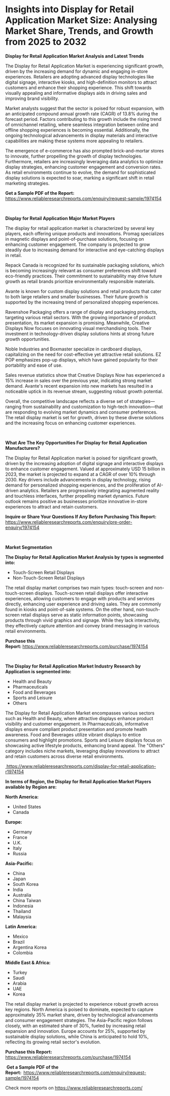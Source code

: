 <p><h1>Insights into Display for Retail Application Market Size: Analysing Market Share, Trends, and Growth from 2025 to 2032</h1></p><p><strong>Display for Retail Application Market Analysis and Latest Trends</strong></p>
<p><p>The Display for Retail Application Market is experiencing significant growth, driven by the increasing demand for dynamic and engaging in-store experiences. Retailers are adopting advanced display technologies like digital signage, interactive kiosks, and high-definition monitors to attract customers and enhance their shopping experience. This shift towards visually appealing and informative displays aids in driving sales and improving brand visibility.</p><p>Market analysts suggest that the sector is poised for robust expansion, with an anticipated compound annual growth rate (CAGR) of 13.8% during the forecast period. Factors contributing to this growth include the rising trend of omnichannel retailing, where seamless integration between online and offline shopping experiences is becoming essential. Additionally, the ongoing technological advancements in display materials and interactive capabilities are making these systems more appealing to retailers.</p><p>The emergence of e-commerce has also prompted brick-and-mortar stores to innovate, further propelling the growth of display technologies. Furthermore, retailers are increasingly leveraging data analytics to optimize display strategies, enhancing customer engagement and conversion rates. As retail environments continue to evolve, the demand for sophisticated display solutions is expected to soar, marking a significant shift in retail marketing strategies.</p></p>
<p><strong>Get a Sample PDF of the Report:&nbsp;</strong> <a href="https://www.reliableresearchreports.com/enquiry/request-sample/1974154?utm_campaign=2128&utm_medium=2&utm_source=Github&utm_content=ia&utm_term=13022025&utm_id=display-for-retail-application">https://www.reliableresearchreports.com/enquiry/request-sample/1974154</a></p>
<p>&nbsp;</p>
<p><strong>Display for Retail Application Major Market Players</strong></p>
<p><p>The display for retail application market is characterized by several key players, each offering unique products and innovations. Promag specializes in magnetic displays and point-of-purchase solutions, focusing on enhancing customer engagement. The company is projected to grow steadily due to increasing demand for interactive and eye-catching displays in retail.</p><p>Repack Canada is recognized for its sustainable packaging solutions, which is becoming increasingly relevant as consumer preferences shift toward eco-friendly practices. Their commitment to sustainability may drive future growth as retail brands prioritize environmentally responsible materials.</p><p>Avante is known for custom display solutions and retail products that cater to both large retailers and smaller businesses. Their future growth is supported by the increasing trend of personalized shopping experiences. </p><p>Ravenshoe Packaging offers a range of display and packaging products, targeting various retail sectors. With the growing importance of product presentation, its market expansion is promising. Meanwhile, Creative Displays Now focuses on innovating visual merchandising tools. Their investment in technology-driven display solutions hints at strong future growth opportunities.</p><p>Noble Industries and Boxmaster specialize in cardboard displays, capitalizing on the need for cost-effective yet attractive retail solutions. EZ POP emphasizes pop-up displays, which have gained popularity for their portability and ease of use.</p><p>Sales revenue statistics show that Creative Displays Now has experienced a 15% increase in sales over the previous year, indicating strong market demand. Avante's recent expansion into new markets has resulted in a noticeable uptick in its revenue stream, suggesting robust growth potential.</p><p>Overall, the competitive landscape reflects a diverse set of strategies—ranging from sustainability and customization to high-tech innovation—that are responding to evolving market dynamics and consumer preferences. The retail display market is set for growth, driven by these diverse solutions and the increasing focus on enhancing customer experiences.</p></p>
<p>&nbsp;</p>
<p><strong>What Are The Key Opportunities For Display for Retail Application Manufacturers?</strong></p>
<p><p>The Display for Retail Application market is poised for significant growth, driven by the increasing adoption of digital signage and interactive displays to enhance customer engagement. Valued at approximately USD 15 billion in 2023, the market is projected to expand at a CAGR of over 10% through 2030. Key drivers include advancements in display technology, rising demand for personalized shopping experiences, and the proliferation of AI-driven analytics. Retailers are progressively integrating augmented reality and touchless interfaces, further propelling market dynamics. Future outlook remains positive as businesses prioritize innovative in-store experiences to attract and retain customers.</p></p>
<p><strong>Inquire or Share Your Questions If Any Before Purchasing This Report:</strong> <a href="https://www.reliableresearchreports.com/enquiry/pre-order-enquiry/1974154?utm_campaign=2128&utm_medium=2&utm_source=Github&utm_content=ia&utm_term=13022025&utm_id=display-for-retail-application">https://www.reliableresearchreports.com/enquiry/pre-order-enquiry/1974154</a></p>
<p>&nbsp;</p>
<p><strong>Market Segmentation</strong></p>
<p><strong>The Display for Retail Application Market Analysis by types is segmented into:</strong></p>
<p><ul><li>Touch-Screen Retail Displays</li><li>Non-Touch-Screen Retail Displays</li></ul></p>
<p><p>The retail display market comprises two main types: touch-screen and non-touch-screen displays. Touch-screen retail displays offer interactive experiences, allowing customers to engage with products and services directly, enhancing user experience and driving sales. They are commonly found in kiosks and point-of-sale systems. On the other hand, non-touch-screen retail displays serve as static information points, showcasing products through vivid graphics and signage. While they lack interactivity, they effectively capture attention and convey brand messaging in various retail environments.</p></p>
<p><strong>Purchase this Report:&nbsp;</strong><a href="https://www.reliableresearchreports.com/purchase/1974154?utm_campaign=2128&utm_medium=2&utm_source=Github&utm_content=ia&utm_term=13022025&utm_id=display-for-retail-application">https://www.reliableresearchreports.com/purchase/1974154</a></p>
<p>&nbsp;</p>
<p><strong>The Display for Retail Application Market Industry Research by Application is segmented into:</strong></p>
<p><ul><li>Health and Beauty</li><li>Pharmaceuticals</li><li>Food and Beverages</li><li>Sports and Leisure</li><li>Others</li></ul></p>
<p><p>The Display for Retail Application Market encompasses various sectors such as Health and Beauty, where attractive displays enhance product visibility and customer engagement. In Pharmaceuticals, informative displays ensure compliant product presentation and promote health awareness. Food and Beverages utilize vibrant displays to entice consumers and highlight promotions. Sports and Leisure displays focus on showcasing active lifestyle products, enhancing brand appeal. The "Others" category includes niche markets, leveraging display innovations to attract and retain customers across diverse retail environments.</p></p>
<p><a href="https://www.reliableresearchreports.com/display-for-retail-application-r1974154?utm_campaign=2128&utm_medium=2&utm_source=Github&utm_content=ia&utm_term=13022025&utm_id=display-for-retail-application">&nbsp;https://www.reliableresearchreports.com/display-for-retail-application-r1974154</a></p>
<p><strong>In terms of Region, the Display for Retail Application Market Players available by Region are:</strong></p>
<p>
    <p> <strong> North America: </strong>
        <ul>
            <li>United States</li>
            <li>Canada</li>
        </ul>
        </p> 
    <p> <strong> Europe: </strong>
        <ul>
            <li>Germany</li>
            <li>France</li>
            <li>U.K.</li>
            <li>Italy</li>
            <li>Russia</li>
        </ul>
        </p> 
    <p> <strong> Asia-Pacific: </strong>
        <ul>
            <li>China</li>
            <li>Japan</li>
            <li>South Korea</li>
            <li>India</li>
            <li>Australia</li>
            <li>China Taiwan</li>
            <li>Indonesia</li>
            <li>Thailand</li>
            <li>Malaysia</li>
        </ul>
        </p> 
    <p> <strong> Latin America: </strong>
        <ul>
            <li>Mexico</li>
            <li>Brazil</li>
            <li>Argentina Korea</li>
            <li>Colombia</li>
        </ul>
        </p> 
    <p> <strong> Middle East & Africa: </strong>
        <ul>
            <li>Turkey</li>
            <li>Saudi</li>
            <li>Arabia</li>
            <li>UAE</li>
            <li>Korea</li>
        </ul>
    </p>
    </p>
<p><p>The retail display market is projected to experience robust growth across key regions. North America is poised to dominate, expected to capture approximately 35% market share, driven by technological advancements and consumer engagement strategies. The Asia-Pacific region follows closely, with an estimated share of 30%, fueled by increasing retail expansion and innovation. Europe accounts for 25%, supported by sustainable display solutions, while China is anticipated to hold 10%, reflecting its growing retail sector's evolution.</p></p>
<p><strong>Purchase this Report: </strong><a href="https://www.reliableresearchreports.com/purchase/1974154?utm_campaign=2128&utm_medium=2&utm_source=Github&utm_content=ia&utm_term=13022025&utm_id=display-for-retail-application">https://www.reliableresearchreports.com/purchase/1974154</a></p>
<p>&nbsp;<strong>Get a Sample PDF of the Report:&nbsp;&nbsp;</strong><a href="https://www.reliableresearchreports.com/enquiry/request-sample/1974154?utm_campaign=2128&utm_medium=2&utm_source=Github&utm_content=ia&utm_term=13022025&utm_id=display-for-retail-application">https://www.reliableresearchreports.com/enquiry/request-sample/1974154</a></p>
<p><strong></strong></p>
<p>Check more reports on <a href="https://www.reliableresearchreports.com/?utm_campaign=2128&utm_medium=2&utm_source=Github&utm_content=ia&utm_term=13022025&utm_id=display-for-retail-application">https://www.reliableresearchreports.com/</a></p>